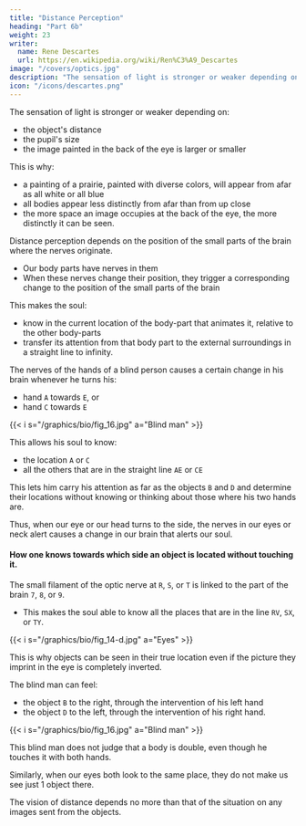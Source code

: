 ```yaml
---
title: "Distance Perception"
heading: "Part 6b"
weight: 23
writer:
  name: Rene Descartes
  url: https://en.wikipedia.org/wiki/Ren%C3%A9_Descartes
image: "/covers/optics.jpg"
description: "The sensation of light is stronger or weaker depending on these factors"
icon: "/icons/descartes.png"
---
```



<!-- ### How the multitude of the small nerve fibers of the optic nerve serves to make the vision distinct. -->

<!-- Fig 20. -->

The sensation of light is stronger or weaker depending on:
- the object's distance
- the pupil's size
- the image painted in the back of the eye is larger or smaller


This is why:
- a painting of a prairie, painted with diverse colors, will appear from afar as all white or all blue
- all bodies appear less distinctly from afar than from up close
- the more space an image occupies at the back of the eye, the more distinctly it can be seen. 

<!-- This will be observed below. -->

<!-- Why prairies, being painted with diverse colors, appear from afar as only one color. Why all bodies appear less distinctly from afar than up close. How the size of the image serves to make the vision more distinct. -->


<!-- For the situation, that is, the side on which each part of the object is placed relative to our body, we do not perceive it otherwise through our eyes than through our hands. -->

<!-- Its knowledge does not depend on any image or any action that comes from the object, but only on the situation of  -->

Distance perception depends on the position of the small parts of the brain where the nerves originate.
- Our body parts have nerves in them
- When these nerves change their position, they trigger a corresponding change to the position of the small parts of the brain


This makes the soul:
- know in the current location of the body-part that animates it, relative to the other body-parts
- transfer its attention from that body part to the external surroundings in a straight line to infinity. 
<!-- For this situation, changing slightly whenever the situation of the members where these nerves are inserted changes,  -->

<!-- there to all the places contained within the straight lines that can be imagined to be drawn from the extremity of each of these parts, and prolonged to infinity. -->

The nerves of the hands of a blind person causes a certain change in his brain whenever he turns his: 
- hand `A` towards `E`, or 
- hand `C` towards `E`

{{< i s="/graphics/bio/fig_16.jpg" a="Blind man" >}}

This allows his soul to know:
- the location `A` or `C`
- all the others that are in the straight line `AE` or `CE`

This lets him carry his attention as far as the objects `B` and `D` and determine their locations without knowing or thinking about those where his two hands are.

Thus, when our eye or our head turns to the side, the nerves in our eyes or neck alert causes a change in our brain that alerts our soul.


#### How one knows towards which side an object is located without touching it.

The small filament of the optic nerve at `R`, `S`, or `T` is linked to the part of the brain `7`, `8`, or `9`. 
- This makes the soul able to know all the places that are in the line `RV`, `SX`, or `TY`. 

{{< i s="/graphics/bio/fig_14-d.jpg" a="Eyes" >}}

This is why objects can be seen in their true location even if the picture they imprint in the eye is completely inverted.

The blind man can feel:
- the object `B` to the right, through the intervention of his left hand
- the object `D` to the left, through the intervention of his right hand. 

{{< i s="/graphics/bio/fig_16.jpg" a="Blind man" >}}

This blind man does not judge that a body is double, even though he touches it with both hands.


Similarly, when our eyes both look to the same place, they do not make us see just 1 object there.

<!-- , notwithstanding that a picture is formed in each of them. -->

The vision of distance depends no more than that of the situation on any images sent from the objects.


